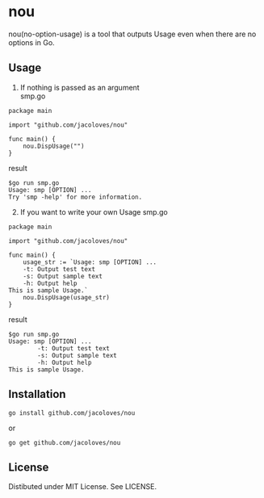 # nou
nou(no-option-usage) is a tool that outputs Usage even when there are no options in Go. 

## Usage
1. If nothing is passed as an argument   
smp.go
```
package main

import "github.com/jacoloves/nou"

func main() {
	nou.DispUsage("")
}
```

result
```
$go run smp.go
Usage: smp [OPTION] ...
Try 'smp -help' for more information.
```

2. If you want to write your own Usage
smp.go
```
package main

import "github.com/jacoloves/nou"

func main() {
	usage_str := `Usage: smp [OPTION] ...
	-t: Output test text
	-s: Output sample text
	-h: Output help
This is sample Usage.`
	nou.DispUsage(usage_str)
}
```

result
```
$go run smp.go
Usage: smp [OPTION] ...
        -t: Output test text
        -s: Output sample text
        -h: Output help
This is sample Usage.
```

## Installation
```
go install github.com/jacoloves/nou
```

or

```
go get github.com/jacoloves/nou
```

## License
Distibuted under MIT License. See LICENSE.
